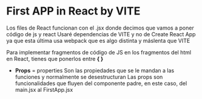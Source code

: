 # First APP in React by VITE

Los files de React funcionan con el .jsx donde decimos que vamos a poner código de js y react
Usaré dependencias de VITE y no de Create React App ya que esta última usa webpack que es algo distinta y máslenta que VITE

Para implementar fragmentos de código de JS en los fragmentos del html en React, tienes que ponerlos entre **{ }**

- **Props** = properties 
Son las propiedades que se le mandan a las funciones y normalmente se desestructuran
Las props son funcionalidades que fluyen del componente padre, en este caso, del main.jsx al FirstApp.jsx

